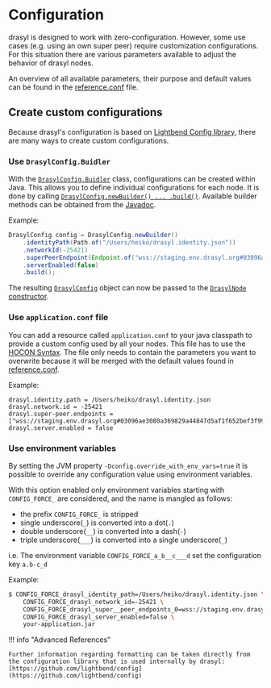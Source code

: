 # Configuration

drasyl is designed to work with zero-configuration.
However, some use cases (e.g. using an own super peer) require customization configurations.
For this situation there are various parameters available to adjust the behavior of drasyl nodes.

An overview of all available parameters, their purpose and default values can be found in the [reference.conf](https://github.com/drasyl-overlay/drasyl/blob/master/drasyl-core/src/main/resources/reference.conf) file.

## Create custom configurations

Because drasyl's configuration is based on [Lightbend Config library](https://github.com/lightbend/config), there are many ways to create custom configurations.

### Use `DrasylConfig.Buidler`

With the [`DrasylConfig.Buidler`](https://www.javadoc.io/doc/org.drasyl/drasyl-core/latest/org/drasyl/DrasylConfig.Builder.html) class, configurations can be created within Java.
This allows you to define individual configurations for each node.
It is done by calling [`DrasylConfig.newBuilder() ... .build()`](https://www.javadoc.io/doc/org.drasyl/drasyl-core/latest/org/drasyl/DrasylConfig.html#newBuilder()).
Available builder methods can be obtained from the [Javadoc](https://www.javadoc.io/doc/org.drasyl/drasyl-core/latest/org/drasyl/DrasylConfig.Builder.html).

Example:
```java
DrasylConfig config = DrasylConfig.newBuilder()
    .identityPath(Path.of("/Users/heiko/drasyl.identity.json"))
    .networkId(-25421)
    .superPeerEndpoint(Endpoint.of("wss://staging.env.drasyl.org#03096ae3080a369829a44847d5af1f652bef3f9921e9e1bbad64970babe6d3c502"))
    .serverEnabled(false)
    .build();
```

The resulting [`DrasylConfig`](https://www.javadoc.io/doc/org.drasyl/drasyl-core/latest/org/drasyl/DrasylConfig.html) object can now be passed to the [`DrasylNode` constructor](https://www.javadoc.io/doc/org.drasyl/drasyl-core/latest/org/drasyl/DrasylNode.html#%3Cinit%3E(org.drasyl.DrasylConfig)).

### Use `application.conf` file

You can add a resource called `application.conf` to your java classpath to provide a custom config used by all your nodes.
This file has to use the [HOCON Syntax](https://github.com/lightbend/config/blob/master/HOCON.md).
The file only needs to contain the parameters you want to overwrite because it will be merged with the default values found in [reference.conf](https://github.com/drasyl-overlay/drasyl/blob/master/drasyl-core/src/main/resources/reference.conf).

Example:
```hocon
drasyl.identity.path = /Users/heiko/drasyl.identity.json
drasyl.network.id = -25421
drasyl.super-peer.endpoints = ["wss://staging.env.drasyl.org#03096ae3080a369829a44847d5af1f652bef3f9921e9e1bbad64970babe6d3c502"]
drasyl.server.enabled = false
```

### Use environment variables

By setting the JVM property `-Dconfig.override_with_env_vars=true` it is possible to override any configuration value using environment variables.

With this option enabled only environment variables starting with `CONFIG_FORCE_` are considered, and the name is mangled as follows:

* the prefix `CONFIG_FORCE_` is stripped
* single underscore(`_`) is converted into a dot(`.`)
* double underscore(`__`) is converted into a dash(`-`)
* triple underscore(`___`) is converted into a single underscore(`_`)

i.e. The environment variable `CONFIG_FORCE_a_b__c___d` set the configuration key `a.b-c_d`

Example:
```bash
$ CONFIG_FORCE_drasyl_identity_path=/Users/heiko/drasyl.identity.json \
    CONFIG_FORCE_drasyl_network_id=-25421 \
    CONFIG_FORCE_drasyl_super__peer_endpoints_0=wss://staging.env.drasyl.org#03096ae3080a369829a44847d5af1f652bef3f9921e9e1bbad64970babe6d3c502 \
    CONFIG_FORCE_drasyl_server_enabled=false \
    your-application.jar
```

!!! info "Advanced References"

    Further information regarding formatting can be taken directly from the configuration library that is used internally by drasyl: [https://github.com/lightbend/config](https://github.com/lightbend/config)
